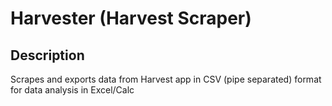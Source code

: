 # Harvester (Harvest Scraper)



## Description
Scrapes and exports data from Harvest app in CSV (pipe separated) format for data analysis in Excel/Calc